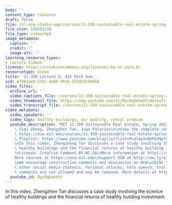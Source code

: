 ```yaml
---
body: ''
content_type: resource
draft: false
file: /ol-ocw-studio-app/courses/11-350-sustainable-real-estate-spring-2023/ocw_11350_lecture06_2023feb28_v2_360p_16_9.mp4
file_size: 158583218
file_type: video/mp4
image_metadata:
  caption: ''
  credit: ''
  image-alt: ''
learning_resource_types:
- Lecture Videos
license: https://creativecommons.org/licenses/by-nc-sa/4.0/
resourcetype: Video
title: '11.350 Lecture 6: 425 Park Ave.'
uid: e7561ae0-231c-4e66-9919-d25d23c6b0bd
video_files:
  archive_url: ''
  video_captions_file: /courses/11-350-sustainable-real-estate-spring-2023/ocw_11350_lecture06_2023feb28_v2_captions.vtt
  video_thumbnail_file: https://img.youtube.com/vi/Nys9qGeheVY/default.jpg
  video_transcript_file: /courses/11-350-sustainable-real-estate-spring-2023/ocw_11350_lecture06_2023feb28_v2_transcript.pdf
video_metadata:
  video_speakers: ''
  video_tags: healthy buildings, air quality, rental premium
  youtube_description: "MIT 11.350 Sustainable Real Estate, Spring 2023\nInstructors:\
    \ Siqi Zheng, Zhengzhen Tan, Juan Palacios\n\nView the complete course (or resource):\
    \ https://ocw.mit.edu/courses/11-350-sustainable-real-estate-spring-2023/\nYouTube\
    \ Playlist: https://www.youtube.com/playlist?list=PLUl4u3cNGP63Np7g0Xtk939LL9OwJ-OuW\n\
    \nIn this video, Zhengzheng Tan discusses a case study involving the science of\
    \ healthy buildings and the financial returns of healthy building investment.\n\
    \nLicense: Creative Commons BY-NC-SA\nMore information at https://ocw.mit.edu/terms\n\
    More courses at https://ocw.mit.edu\nSupport OCW at http://ow.ly/a1If50zVRlQ\n\
    \nWe encourage constructive comments and discussion on OCW\u2019s YouTube and\
    \ other social media channels. Personal attacks, hate speech, trolling, and inappropriate\
    \ comments are not allowed and may be removed. More details at https://ocw.mit.edu/comments."
  youtube_id: Nys9qGeheVY
---
```

In this video, Zhengzhen Tan discusses a case study involving the science of healthy buildings and the financial returns of healthy building investment.